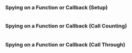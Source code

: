 ### Spying on a Function or Callback (Setup)

~~~ {.javascript insert="../../../src/examples/js/spy.spec.js" token="beforeEach"}
~~~

### Spying on a Function or Callback (Call Counting)

~~~ {.javascript insert="../../../src/examples/js/spy.spec.js" token="call"}
~~~

### Spying on a Function or Callback (Call Through)

~~~ {.javascript insert="../../../src/examples/js/spy.spec.js" token="callThrough"}
~~~
